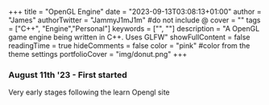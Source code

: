 +++
title = "OpenGL Engine"
date = "2023-09-13T03:08:13+01:00"
author = "James"
authorTwitter = "JammyJ1mJ1m" #do not include @
cover = ""
tags = ["C++", "Engine","Personal"]
keywords = ["", ""]
description = "A OpenGL game engine being written in C++. Uses GLFW"
showFullContent = false
readingTime = true
hideComments = false
color = "pink" #color from the theme settings
portfolioCover = "img/donut.png"
+++

### August 11th '23 - First started 
Very early stages following the learn Opengl site